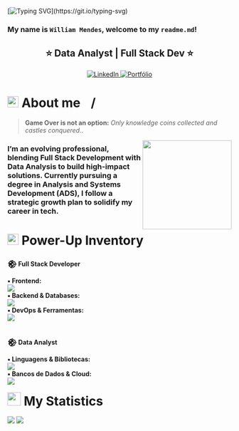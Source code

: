 [![Typing SVG](https://readme-typing-svg.demolab.com?font=Press+Start+2P&size=35&duration=3500&pause=1500&color=E52521&center=true&vCenter=true&width=800&lines=>_LETS+A+GO!;COLLECTING+CODE+COINS;)](https://git.io/typing-svg)

### My name is `William Mendes`, welcome to my `readme.md`!

  <h2 align="center"> ⭐ Data Analyst | Full Stack Dev ⭐ </h2>

  <div align="center">
  <a href="https://www.linkedin.com/in/wlliaam/" target="_blank">
    <img alt="LinkedIn" src="https://img.shields.io/badge/LinkedIn-0A66C2?style=for-the-badge&logo=linkedin&logoColor=white" />
  </a>
    <a href="#" target="_blank">
      <img alt="Portfólio" src="https://img.shields.io/badge/Portfólio-1E5A3A?style=for-the-badge&logo=linkedin" />
    </a>
  </div>

  <h1><img src="https://emojis.slackmojis.com/emojis/images/1643514042/13/1up.png?1643514042" width="25" /> About me <img src="https://cdn-icons-png.flaticon.com/128/197/197386.png" width="17" />/<img src="https://cdn-icons-png.flaticon.com/128/197/197484.png" width="17" /></h1>

> **Game Over is not an option:** _Only knowledge coins collected and castles conquered._.

  <img align="right" src="https://media3.giphy.com/media/v1.Y2lkPWVjZjA1ZTQ3dWR5NGZxcXhxdHUzbTNtNHRpcXEzajQ1N212dDdzYnd6d2R4eGpqaSZlcD12MV9zdGlja2Vyc19zZWFyY2gmY3Q9cw/8XuNCv0WBfQqpHdSR2/giphy.webp" width="200px" />

  <h3>I’m an evolving professional, blending Full Stack Development with Data Analysis to build high-impact solutions. Currently pursuing a degree in Analysis and Systems Development (ADS), I follow a strategic growth plan to solidify my career in tech.</h3>

  <h1>
    <img src="https://slackmojis.com/emojis/227-powerup/download" width="25" /> Power-Up Inventory
  </h1>

<strong>𒆙 Full Stack Developer</strong>

  <div>
    <strong>▪︎ Frontend:</strong><br>
    <a href="https://skillicons.dev">
      <img src="https://skillicons.dev/icons?i=html,css,js,ts,bootstrap,tailwind,react,nextjs,vue,svelte" />
    </a>
  </div>

  <div>
    <strong>▪︎ Backend & Databases:</strong><br>
    <a href="https://skillicons.dev">
      <img src="https://skillicons.dev/icons?i=nodejs,mysql,postgresql,mongodb,firebase,supabase" />
    </a>
  </div>

  <div>
    <strong>▪︎ DevOps & Ferramentas:</strong><br>
    <a href="https://skillicons.dev">
      <img src="https://skillicons.dev/icons?i=docker,linux,git,github,vscode,vite,netlify,wordpress,figma" />
    </a>
  </div>
  </br>

<strong> 𒆙 Data Analyst</strong>

  <div>
    <strong>▪︎ Linguagens & Bibliotecas:</strong><br>
    <a href="https://skillicons.dev">
      <img src="https://skillicons.dev/icons?i=python,scala,d3,grafana" />
    </a>
  </div>

  <div>
    <strong>▪︎ Bancos de Dados & Cloud:</strong><br>
    <a href="https://skillicons.dev">
      <img src="https://skillicons.dev/icons?i=mysql,postgresql,mongodb,dynamodb,gcp,azure" />
    </a>
  </div>

  </br>
  <h1 style="font-size: 2em; font-weight: bold; margin: 0;"><img src="https://emojis.slackmojis.com/emojis/images/1643515260/12822/yoshi_agree.png?1643515260" width="30"/> My Statistics</h1>
  </br>

  <div>
    <img src="https://github-readme-stats.vercel.app/api/top-langs/?username=will-aam&hide_border=true&bg_color=0A0A0A&title_color=FF0000&text_color=A8A8A8&langs_count=7&colors=FF0000,00FFFF,F8D030,32CD32,FFA500,9400D3" />
    <img src="https://github-readme-stats.vercel.app/api?username=will-aam&show_icons=true&hide_border=true&bg_color=0A0A0A&title_color=FF0000&text_color=A8A8A8&icon_color=F8D030&ring_color=00FFFF" />
  </div>
